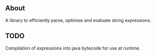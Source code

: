 About
-----
A library to efficiently parse, optimise and evaluate string expressions.

TODO
----
Compilation of expressions into java bytecode for use at runtime.